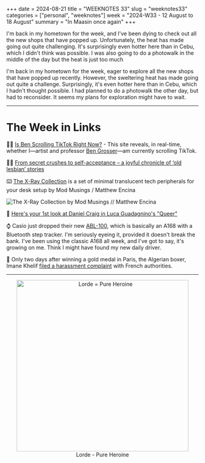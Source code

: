 +++
date = 2024-08-21
title = "WEEKNOTES 33"
slug = "weeknotes33"
categories = ["personal", "weeknotes"]
week = "2024-W33 - 12 August to 18 August"
summary = "In Maasin once again"
+++

I'm back in my hometown for the week, and I've been dying to check out all the new shops that have popped up. Unfortunately, the heat has made going out quite challenging. It's surprisingly even hotter here than in Cebu, which I didn't think was possible. I was also going to do a photowalk in the middle of the day but the heat is just too much

I'm back in my hometown for the week, eager to explore all the new shops that have popped up recently. However, the sweltering heat has made going out quite a challenge. Surprisingly, it's even hotter here than in Cebu, which I hadn't thought possible. I had planned to do a photowalk the other day, but had to reconsider. It seems my plans for exploration might have to wait.


---


# The Week in Links

🤳🏻 [Is Ben Scrolling TikTok Right Now?](https://stuckinthescroll.com/) - This site reveals, in real-time, whether I—artist and professor [Ben Grosser](http://bengrosser.com)—am currently scrolling TikTok.

👯‍♀️ [From secret crushes to self-acceptance – a joyful chronicle of ‘old lesbian’ stories](https://aeon.co/videos/from-secret-crushes-to-self-acceptance-a-joyful-chronicle-of-old-lesbian-stories)

⌨️ [The X-Ray Collection](https://www.modmusings.com/x-ray-collection#Keycaps/?ref=krabf.com) is a set of minimal translucent tech peripherals for your desk setup by Mod Musings / Matthew Encina

![The X-Ray Collection by Mod Musings // Matthew Encina](/weeknotes/weeknotes33/mod-musings-x-ray-collection.jpg "The X-Ray Collection by Mod Musings // Matthew Encina")

🎥 [Here's your 1st look at Daniel Craig in Luca Guadagnino's "Queer"](https://www.out.com/film/luca-guadagnino-queer-first-look-photos-daniel-craig-drew-starkey#rebelltitem1)

⌚ Casio just dropped their new [ABL-100](https://www.casio.com/intl/watches/casio/standard/vintage/abl-100/), which is basically an A168 with a Bluetooth step tracker. I'm seriously eyeing it, provided it doesn't break the bank. I've been using the classic A168 all week, and I've got to say, it's growing on me. Think I might have found my new daily driver.

🏅 Only two days after winning a gold medal in Paris, the Algerian boxer, Imane Khelif [filed a harassment complaint](https://apnews.com/article/paris-olympics-khelif-cyber-harassment-boxing-algeria-investigation-cfc710d52ec0830936b0b3b0758fbf0f) with French authorities.


---


<div align="center">
   <a href="https://www.last.fm/music/Lorde/Pure+Heroine"><img src="/weeknotes/weeknotes33/lorde-pure-heroine.webp" alt="Lorde = Pure Heroine" width="450">
</a>
<figcaption>Lorde - Pure Heroine</figcaption>
</figure>
</div>